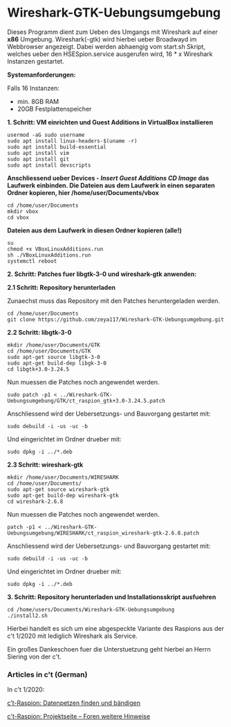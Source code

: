 # Wireshark-GTK-Uebungsumgebung
Dieses Programm dient zum Ueben des Umgangs mit Wireshark auf einer **x86** Umgebung. 
Wireshark(-gtk) wird hierbei ueber Broadwayd im Webbrowser angezeigt. 
Dabei werden abhaengig vom start.sh Skript, welches ueber den HSESpion.service ausgerufen wird, 16 * x Wireshark
Instanzen gestartet.

**Systemanforderungen:**

Falls 16 Instanzen:
- min. 8GB RAM
- 20GB Festplattenspeicher


**1. Schritt: VM einrichten und Guest Additions in VirtualBox installieren**

```
usermod -aG sudo username
sudo apt install linux-headers-$(uname -r)
sudo apt install build-essential
sudo apt install vim
sudo apt install git
sudo apt install devscripts
```
**Anschliessend ueber Devices - *Insert Guest Additions CD Image* das Laufwerk einbinden.
Die Dateien aus dem Laufwerk in einen separaten Ordner kopieren, hier /home/user/Documents/vbox**
```
cd /home/user/Documents
mkdir vbox
cd vbox
```
**Dateien aus dem Laufwerk in diesen Ordner kopieren (alle!)**
```
su
chmod +x VBoxLinuxAdditions.run
sh ./VBoxLinuxAdditions.run
systemctl reboot
```

**2. Schritt: Patches fuer libgtk-3-0 und wireshark-gtk anwenden:**

**2.1 Schritt: Repository herunterladen**

Zunaechst muss das Repository mit den Patches heruntergeladen werden.
```
cd /home/user/Documents
git clone https://github.com/zeya117/Wireshark-GTK-Uebungsumgebung.git
```

**2.2 Schritt: libgtk-3-0**

``` 
mkdir /home/user/Documents/GTK
cd /home/user/Documents/GTK
sudo apt-get source libgtk-3-0
sudo apt-get build-dep libgk-3-0
cd libgtk+3.0-3.24.5
```
Nun muessen die Patches noch angewendet werden.
``` 
sudo patch -p1 < ../Wireshark-GTK-Uebungsumgebung/GTK/ct_raspion_gtk+3.0-3.24.5.patch
```
Anschliessend wird der Uebersetzungs- und Bauvorgang gestartet mit:
``` 
sudo debuild -i -us -uc -b
```

Und eingerichtet im Ordner drueber mit:

```
sudo dpkg -i ../*.deb
``` 

**2.3 Schritt: wireshark-gtk**

``` 
mkdir /home/user/Documents/WIRESHARK
cd /home/user/Documents/
sudo apt-get source wireshark-gtk
sudo apt-get build-dep wireshark-gtk
cd wireshark-2.6.8
```
Nun muessen die Patches noch angewendet werden.
``` 
patch -p1 < ../Wireshark-GTK-Uebungsumgebung/WIRESHARK/ct_raspion_wireshark-gtk-2.6.8.patch
```
Anschliessend wird der Uebersetzungs- und Bauvorgang gestartet mit:
``` 
sudo debuild -i -us -uc -b
```

Und eingerichtet im Ordner drueber mit:

```
sudo dpkg -i ../*.deb
``` 


**3. Schritt: Repository herunterladen und Installationsskript ausfuehren**

```
cd /home/users/Documents/Wireshark-GTK-Uebungsumgebung
./install2.sh
```


Hierbei handelt es sich um eine abgespeckte Variante des Raspions aus der c't 1/2020 mit lediglich Wireshark als Service.

Ein großes Dankeschoen fuer die Unterstuetzung geht hierbei an Herrn Siering von der c't. 


### Articles in c't (German)

In c't 1/2020:

[c’t-Raspion: Datenpetzen finden und bändigen](https://www.heise.de/ct/ausgabe/2020-1-c-t-Raspion-Datenpetzen-finden-und-baendigen-4611153.html)

[c't-Raspion: Projektseite – Foren weitere Hinweise](https://www.heise.de/ct/artikel/c-t-Raspion-Projektseite-4606645.html)

